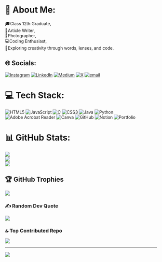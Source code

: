 # 💫 About Me:
🎓Class 12th Graduate,<br>📝Article Writer,<br>📸Photographer,<br>💻Coding Enthusiast,<br>🚀Exploring creativity through words, lenses, and code.


## 🌐 Socials:
[![Instagram](https://img.shields.io/badge/Instagram-%23E4405F.svg?logo=Instagram&logoColor=white)](https://instagram.com/https://www.instagram.com/arshan_r07/) [![LinkedIn](https://img.shields.io/badge/LinkedIn-%230077B5.svg?logo=linkedin&logoColor=white)](https://linkedin.com/in/https://www.linkedin.com/in/arshan-rahman-351224248/) [![Medium](https://img.shields.io/badge/Medium-12100E?logo=medium&logoColor=white)](https://medium.com/@https://medium.com/@arshanrahman77) [![X](https://img.shields.io/badge/X-black.svg?logo=X&logoColor=white)](https://x.com/@arshan_rah07) [![email](https://img.shields.io/badge/Email-D14836?logo=gmail&logoColor=white)](mailto:arshanrahman77@gmail.com) 

# 💻 Tech Stack:
![HTML5](https://img.shields.io/badge/html5-%23E34F26.svg?style=for-the-badge&logo=html5&logoColor=white) ![JavaScript](https://img.shields.io/badge/javascript-%23323330.svg?style=for-the-badge&logo=javascript&logoColor=%23F7DF1E) ![C](https://img.shields.io/badge/c-%2300599C.svg?style=for-the-badge&logo=c&logoColor=white) ![CSS3](https://img.shields.io/badge/css3-%231572B6.svg?style=for-the-badge&logo=css3&logoColor=white) ![Java](https://img.shields.io/badge/java-%23ED8B00.svg?style=for-the-badge&logo=openjdk&logoColor=white) ![Python](https://img.shields.io/badge/python-3670A0?style=for-the-badge&logo=python&logoColor=ffdd54) ![Adobe Acrobat Reader](https://img.shields.io/badge/Adobe%20Acrobat%20Reader-EC1C24.svg?style=for-the-badge&logo=Adobe%20Acrobat%20Reader&logoColor=white) ![Canva](https://img.shields.io/badge/Canva-%2300C4CC.svg?style=for-the-badge&logo=Canva&logoColor=white) ![GitHub](https://img.shields.io/badge/github-%23121011.svg?style=for-the-badge&logo=github&logoColor=white) ![Notion](https://img.shields.io/badge/Notion-%23000000.svg?style=for-the-badge&logo=notion&logoColor=white) ![Portfolio](https://img.shields.io/badge/Portfolio-%23000000.svg?style=for-the-badge&logo=firefox&logoColor=#FF7139)
# 📊 GitHub Stats:
![](https://github-readme-stats.vercel.app/api?username=arshan-rahman&theme=dark&hide_border=false&include_all_commits=true&count_private=false)<br/>
![](https://github-readme-streak-stats.herokuapp.com/?user=arshan-rahman&theme=dark&hide_border=false)<br/>
![](https://github-readme-stats.vercel.app/api/top-langs/?username=arshan-rahman&theme=dark&hide_border=false&include_all_commits=true&count_private=false&layout=compact)

## 🏆 GitHub Trophies
![](https://github-profile-trophy.vercel.app/?username=arshan-rahman&theme=dark&no-frame=false&no-bg=true&margin-w=4)

### ✍️ Random Dev Quote
![](https://quotes-github-readme.vercel.app/api?type=vetical&theme=dark)

### 🔝 Top Contributed Repo
![](https://github-contributor-stats.vercel.app/api?username=arshan-rahman&limit=5&theme=dark&combine_all_yearly_contributions=true)

---
[![](https://visitcount.itsvg.in/api?id=arshan-rahman&icon=1&color=4)](https://visitcount.itsvg.in)

<!-- Proudly created with GPRM ( https://gprm.itsvg.in ) -->
